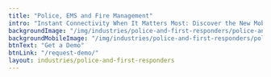 ```yaml
---
title: "Police, EMS and Fire Management"
intro: "Instant Connectivity When It Matters Most: Discover the New Mobile Broadband Priority (MBP) Services from FleetHalo and Verizon – Because Waiting Isn't an Option."
backgroundImage: "/img/industries/police-and-first-responders/police-and-first-responders-hero.webp"
backgroundMobileImage: "/img/industries/police-and-first-responders/police-and-first-responders-hero.webp"
btnText: "Get a Demo"
btnLink: "/request-demo/"
layout: industries/police-and-first-responders
---
```

